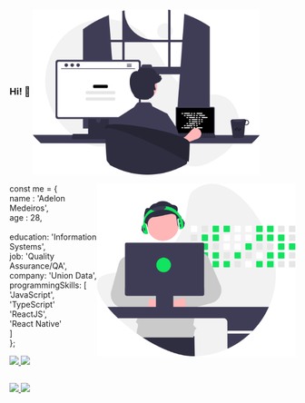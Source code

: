 ### Hi! 👋 <img align="center" src="https://github.com/adelonmedeiros/adelonmedeiros/blob/main/git-adelonmedeiros.svg?raw=true" width="400"/> 
<img align="right" src="https://github.com/adelonmedeiros/adelonmedeiros/blob/main/git-adelonmedeiros2.svg?raw=true" width="350"/>

 const me = { <br>
  name : 'Adelon Medeiros', <br>
  age : 28, <br>   
  education: 'Information Systems', <br>
  job: 'Quality Assurance/QA', <br>
  company: 'Union Data', <br>
  programmingSkills: [ <br>
   'JavaScript', <br>
   'TypeScript' <br>
   'ReactJS',  <br>
   'React Native' <br>
  ] <br>
 }; <br>

<div>
  <a href="https://github.com/adelonmedeiros">
    <img width="35%" src="https://github-readme-stats.vercel.app/api?username=adelonmedeiros&show_icons=true&theme=dark" />
 </a>
 <a>
    <img width="30%" src="https://github-readme-stats.vercel.app/api/top-langs/?username=adelonmedeiros&layout=compact&theme=dark" />
  </a>
</div>

##
  
<div>
  <a
    href="https://www.linkedin.com/in/adelon-medeiros-76ab6ab2"
    target="_blank"
  >
    <img
      src="https://img.shields.io/badge/-LinkedIn-%230077B5?style=for-the-badge&logo=linkedin&logoColor=white"
      target="_blank"
    />
  </a>

  <a href="https://instagram.com/delonzera" target="_blank">
    <img
      src="https://img.shields.io/badge/-Instagram-%23E4405F?style=for-the-badge&logo=instagram&logoColor=white"
      target="_blank"
    />
  </a>
</div>


  
  


